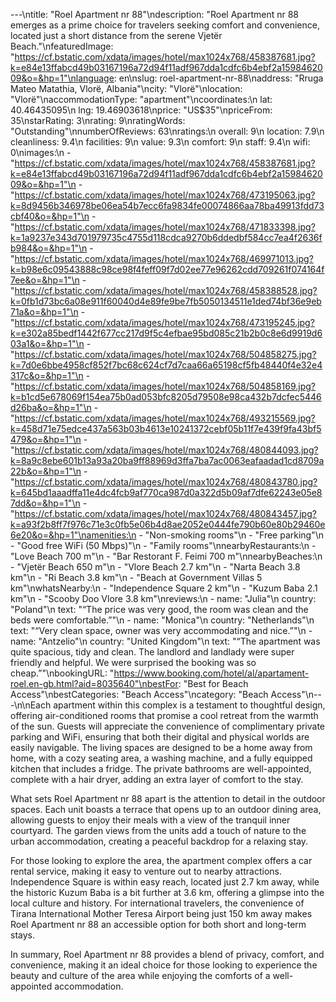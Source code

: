 ---\ntitle: "Roel Apartment nr 88"\ndescription: "Roel Apartment nr 88 emerges as a prime choice for travelers seeking comfort and convenience, located just a short distance from the serene Vjetër Beach."\nfeaturedImage: "https://cf.bstatic.com/xdata/images/hotel/max1024x768/458387681.jpg?k=e84e13ffabcd49b03167196a72d94f11adf967dda1cdfc6b4ebf2a1598462009&o=&hp=1"\nlanguage: en\nslug: roel-apartment-nr-88\naddress: "Rruga Mateo Matathia, Vlorë, Albania"\ncity: "Vlorë"\nlocation: "Vlorë"\naccommodationType: "apartment"\ncoordinates:\n  lat: 40.46435095\n  lng: 19.46903618\nprice: "US$35"\npriceFrom: 35\nstarRating: 3\nrating: 9\nratingWords: "Outstanding"\nnumberOfReviews: 63\nratings:\n  overall: 9\n  location: 7.9\n  cleanliness: 9.4\n  facilities: 9\n  value: 9.3\n  comfort: 9\n  staff: 9.4\n  wifi: 0\nimages:\n  - "https://cf.bstatic.com/xdata/images/hotel/max1024x768/458387681.jpg?k=e84e13ffabcd49b03167196a72d94f11adf967dda1cdfc6b4ebf2a1598462009&o=&hp=1"\n  - "https://cf.bstatic.com/xdata/images/hotel/max1024x768/473195063.jpg?k=8d9456b346978be06ea54b7ecc6fa9834fe00074866aa78ba49913fdd73cbf40&o=&hp=1"\n  - "https://cf.bstatic.com/xdata/images/hotel/max1024x768/471833398.jpg?k=1a9237e343d701979735c4755d118cdca9270b6ddedbf584cc7ea4f2636fb984&o=&hp=1"\n  - "https://cf.bstatic.com/xdata/images/hotel/max1024x768/469971013.jpg?k=b98e6c09543888c98ce98f4feff09f7d02ee77e96262cdd709261f074164f7ee&o=&hp=1"\n  - "https://cf.bstatic.com/xdata/images/hotel/max1024x768/458388528.jpg?k=0fb1d73bc6a08e911f60040d4e89fe9be7fb5050134511e1ded74bf36e9eb71a&o=&hp=1"\n  - "https://cf.bstatic.com/xdata/images/hotel/max1024x768/473195245.jpg?k=e302a85bedf1442f677cc217d9f5c4efbae95bd085c21b2b0c8e6d9919d603a1&o=&hp=1"\n  - "https://cf.bstatic.com/xdata/images/hotel/max1024x768/504858275.jpg?k=7d0e6bbe4958cf852f7bc68c624cf7d7caa66a65198cf5fb48440f4e32e4317c&o=&hp=1"\n  - "https://cf.bstatic.com/xdata/images/hotel/max1024x768/504858169.jpg?k=b1cd5e678069f154ea75b0ad053bfc8205d79508e98ca432b7dcfec5446d26ba&o=&hp=1"\n  - "https://cf.bstatic.com/xdata/images/hotel/max1024x768/493215569.jpg?k=458d71e75edce437a563b03b4613e10241372cebf05b11f7e439f9fa43bf5479&o=&hp=1"\n  - "https://cf.bstatic.com/xdata/images/hotel/max1024x768/480844093.jpg?k=8a9c8ebe601b13a93a20ba9ff88969d3ffa7ba7ac0063eafaadad1cd8709a22b&o=&hp=1"\n  - "https://cf.bstatic.com/xdata/images/hotel/max1024x768/480843780.jpg?k=645bd1aaadffa11e4dc4fcb9af770ca987d0a322d5b09af7dfe62243e05e87dd&o=&hp=1"\n  - "https://cf.bstatic.com/xdata/images/hotel/max1024x768/480843457.jpg?k=a93f2b8ff7f976c71e3c0fb5e06b4d8ae2052e0444fe790b60e80b29460e6e20&o=&hp=1"\namenities:\n  - "Non-smoking rooms"\n  - "Free parking"\n  - "Good free WiFi (50 Mbps)"\n  - "Family rooms"\nnearbyRestaurants:\n  - "Love Beach 700 m"\n  - "Bar Restorant F. Feimi 700 m"\nnearbyBeaches:\n  - "Vjetër Beach 650 m"\n  - "Vlore Beach 2.7 km"\n  - "Narta Beach 3.8 km"\n  - "Ri Beach 3.8 km"\n  - "Beach at Government Villas 5 km"\nwhatsNearby:\n  - "Independence Square 2 km"\n  - "Kuzum Baba 2.1 km"\n  - "Scooby Doo Vlore 3.8 km"\nreviews:\n  - name: "Julia"\n    country: "Poland"\n    text: "“The price was very good, the room was clean and the beds were comfortable.”"\n  - name: "Monica"\n    country: "Netherlands"\n    text: "“Very clean space, owner was very accommodating and nice.”"\n  - name: "Antzelio"\n    country: "United Kingdom"\n    text: "“The apartment was quite spacious, tidy and clean. The landlord and landlady were super friendly and helpful. We were surprised the booking was so cheap.”"\nbookingURL: "https://www.booking.com/hotel/al/apartament-roel.en-gb.html?aid=8035640"\nbestFor: "Best for Beach Access"\nbestCategories: "Beach Access"\ncategory: "Beach Access"\n---\n\nEach apartment within this complex is a testament to thoughtful design, offering air-conditioned rooms that promise a cool retreat from the warmth of the sun. Guests will appreciate the convenience of complimentary private parking and WiFi, ensuring that both their digital and physical worlds are easily navigable. The living spaces are designed to be a home away from home, with a cozy seating area, a washing machine, and a fully equipped kitchen that includes a fridge. The private bathrooms are well-appointed, complete with a hair dryer, adding an extra layer of comfort to the stay.

What sets Roel Apartment nr 88 apart is the attention to detail in the outdoor spaces. Each unit boasts a terrace that opens up to an outdoor dining area, allowing guests to enjoy their meals with a view of the tranquil inner courtyard. The garden views from the units add a touch of nature to the urban accommodation, creating a peaceful backdrop for a relaxing stay.

For those looking to explore the area, the apartment complex offers a car rental service, making it easy to venture out to nearby attractions. Independence Square is within easy reach, located just 2.7 km away, while the historic Kuzum Baba is a bit further at 3.6 km, offering a glimpse into the local culture and history. For international travelers, the convenience of Tirana International Mother Teresa Airport being just 150 km away makes Roel Apartment nr 88 an accessible option for both short and long-term stays.

In summary, Roel Apartment nr 88 provides a blend of privacy, comfort, and convenience, making it an ideal choice for those looking to experience the beauty and culture of the area while enjoying the comforts of a well-appointed accommodation.
